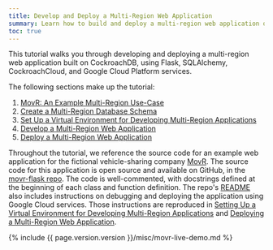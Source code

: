 ```yaml
---
title: Develop and Deploy a Multi-Region Web Application
summary: Learn how to build and deploy a multi-region web application on CockroachDB, using Flask, SQLAlchemy, CockroachCloud, and Google Cloud services.
toc: true
---
```


This tutorial walks you through developing and deploying a multi-region web application built on CockroachDB, using Flask, SQLAlchemy, CockroachCloud, and Google Cloud Platform services.

The following sections make up the tutorial:

1. [MovR: An Example Multi-Region Use-Case](multi-region-use-case.html)
1. [Create a Multi-Region Database Schema](multi-region-database.html)
1. [Set Up a Virtual Environment for Developing Multi-Region Applications](multi-region-setup.html)
1. [Develop a Multi-Region Web Application](multi-region-application.html)
1. [Deploy a Multi-Region Web Application](multi-region-deployment.html)

Throughout the tutorial, we reference the source code for an example web application for the fictional vehicle-sharing company [MovR](movr.html). The source code for this application is open source and available on GitHub, in the [movr-flask repo](https://github.com/cockroachlabs/movr-flask). The code is well-commented, with docstrings defined at the beginning of each class and function definition. The repo's [README](https://github.com/cockroachlabs/movr-flask/blob/master/README.md) also includes instructions on debugging and deploying the application using Google Cloud services. Those instructions are reproduced in [Setting Up a Virtual Environment for Developing Multi-Region Applications](multi-region-setup.html) and [Deploying a Multi-Region Web Application](multi-region-deployment.html).

{% include {{ page.version.version }}/misc/movr-live-demo.md %}
